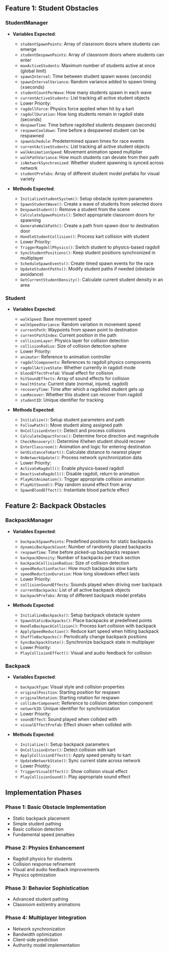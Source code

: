 ## Feature 1: Student Obstacles

### StudentManager

* **Variables Expected**:
  * `studentSpawnPoints`: Array of classroom doors where students can emerge
  * `studentDespawnPoints`: Array of classroom doors where students can enter
  * `maxActiveStudents`: Maximum number of students active at once (global limit)
  * `spawnInterval`: Time between student spawn waves (seconds)
  * `spawnIntervalVariance`: Random variance added to spawn timing (±seconds)
  * `studentCountPerWave`: How many students spawn in each wave
  * `currentActiveStudents`: List tracking all active student objects
  * Lower Priority:
  * `ragdollForce`: Physics force applied when hit by a kart
  * `ragdollDuration`: How long students remain in ragdoll state (seconds)
  * `despawnTime`: Time before ragdolled students despawn (seconds)
  * `respawnCooldown`: Time before a despawned student can be respawned
  * `spawnSchedule`: Predetermined spawn times for race events
  * `currentActiveStudents`: List tracking all active student objects
  * `walkAnimationSpeed`: Movement animation speed multiplier
  * `walkPathVariance`: How much students can deviate from their path
  * `isNetworkSynchronized`: Whether student spawning is synced across network
  * `studentPrefabs`: Array of different student model prefabs for visual variety

* **Methods Expected**:
  * `InitializeStudentSystem()`: Setup obstacle system parameters
  * `SpawnStudentWave()`: Create a wave of students from selected doors
  * `DespawnStudent()`: Remove a student from the scene
  * `CalculateSpawnPoints()`: Select appropriate classroom doors for spawning
  * `GenerateWalkPath()`: Create a path from spawn door to destination door
  * `HandleStudentCollision()`: Process kart collision with student
  * Lower Priority:
  * `TriggerRagdollPhysics()`: Switch student to physics-based ragdoll
  * `SyncStudentPositions()`: Keep student positions synchronized in multiplayer
  * `ScheduleSpawnEvents()`: Create timed spawn events for the race
  * `UpdateStudentPaths()`: Modify student paths if needed (obstacle avoidance)
  * `GetCurrentStudentDensity()`: Calculate current student density in an area


### Student

* **Variables Expected**:
  * `walkSpeed`: Base movement speed
  * `walkSpeedVariance`: Random variation in movement speed
  * `currentPath`: Waypoints from spawn point to destination
  * `currentPathIndex`: Current position in the path
  * `collisionLayer`: Physics layer for collision detection
  * `collisionRadius`: Size of collision detection sphere
  * Lower Priority:
  * `animator`: Reference to animation controller
  * `ragdollComponents`: References to ragdoll physics components
  * `ragdollActiveState`: Whether currently in ragdoll mode
  * `bloodEffectPrefab`: Visual effect for collision
  * `hitSoundEffects`: Array of sound effects for collision
  * `healthState`: Current state (normal, injured, ragdoll)
  * `recoveryTime`: Time after which a ragdolled student gets up
  * `canRecover`: Whether this student can recover from ragdoll
  * `studentID`: Unique identifier for tracking

* **Methods Expected**:
  * `Initialize()`: Setup student parameters and path
  * `FollowPath()`: Move student along assigned path
  * `OnCollisionEnter()`: Detect and process collisions
  * `CalculateImpactForce()`: Determine force direction and magnitude
  * `CheckRecovery()`: Determine if/when student should recover
  * `EnterClassroom()`: Animation and logic for entering destination
  * `GetDistanceToKart()`: Calculate distance to nearest player
  * `OnNetworkUpdate()`: Process network synchronization data
  * Lower Priority: 
  * `ActivateRagdoll()`: Enable physics-based ragdoll
  * `DeactivateRagdoll()`: Disable ragdoll, return to animation
  * `PlayHitAnimation()`: Trigger appropriate collision animation
  * `PlayHitSound()`: Play random sound effect from array
  * `SpawnBloodEffect()`: Instantiate blood particle effect

## Feature 2: Backpack Obstacles

### BackpackManager

* **Variables Expected**:
  * `backpackSpawnPoints`: Predefined positions for static backpacks
  * `dynamicBackpackCount`: Number of randomly placed backpacks
  * `respawnTime`: Time before picked-up backpacks respawn
  * `backpackDensity`: Number of backpacks per track section
  * `backpackCollisionRadius`: Size of collision detection
  * `speedReductionFactor`: How much backpacks slow karts
  * `speedReductionDuration`: How long slowdown effect lasts
  * Lower Priority:
  * `collisionSoundEffects`: Sounds played when driving over backpack
  * `currentBackpacks`: List of all active backpack objects
  * `backpackPrefabs`: Array of different backpack model prefabs

* **Methods Expected**:
  * `InitializeBackpacks()`: Setup backpack obstacle system
  * `SpawnStaticBackpacks()`: Place backpacks at predefined points
  * `HandleBackpackCollision()`: Process kart collision with backpack
  * `ApplySpeedReduction()`: Reduce kart speed when hitting backpack
  * `ShuffleBackpacks()`: Periodically change backpack positions
  * `SyncBackpackState()`: Synchronize backpack state in multiplayer
  * Lower Priority:
  * `PlayCollisionEffect()`: Visual and audio feedback for collision

### Backpack

* **Variables Expected**:
  * `backpackType`: Visual style and collision properties
  * `originalPosition`: Starting position for respawn
  * `originalRotation`: Starting rotation for respawn
  * `colliderComponent`: Reference to collision detection component
  * `networkID`: Unique identifier for synchronization
  * Lower Priority:
  * `soundEffect`: Sound played when collided with
  * `visualEffectPrefab`: Effect shown when collided with

* **Methods Expected**:
  * `Initialize()`: Setup backpack parameters
  * `OnCollisionEnter()`: Detect collision with kart
  * `ApplyCollisionEffect()`: Apply speed penalty to kart
  * `UpdateNetworkState()`: Sync current state across network
  * Lower Priotity:
  * `TriggerVisualEffect()`: Show collision visual effect
  * `PlayCollisionSound()`: Play appropriate sound effect



## Implementation Phases

### Phase 1: Basic Obstacle Implementation
* Static backpack placement
* Simple student pathing
* Basic collision detection
* Fundamental speed penalties

### Phase 2: Physics Enhancement
* Ragdoll physics for students
* Collision response refinement
* Visual and audio feedback improvements
* Physics optimization

### Phase 3: Behavior Sophistication
* Advanced student pathing
* Classroom exit/entry animations

### Phase 4: Multiplayer Integration
* Network synchronization
* Bandwidth optimization
* Client-side prediction
* Authority model implementation
